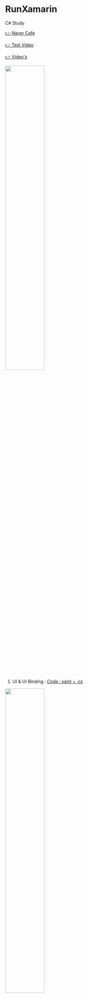 # RunXamarin
C# Study

[👉  Naver Cafe](https://cafe.naver.com/flutterjames/347)

[👉  Test Video](https://youtu.be/nqbGb98gz18)

[👉  Video's](https://www.youtube.com/playlist?list=PLIKnSA4GMR4Nvor6-Z5Euus-CqSMMyDEe)

<img width="50%" src="https://user-images.githubusercontent.com/56661529/126025304-4f9295f5-67d7-4665-9836-a444caeadded.png" />

01. UI & UI Binding : [Code : xaml + .cs](https://github.com/doyle-flutter/RunXamarin/blob/main/01UIBinding/code.txt)

<img width="50%" src="https://user-images.githubusercontent.com/56661529/126027160-aab888cb-8788-4e5f-a9f1-3b8826968958.png" />

02. Create UI : [Code : xaml + .cs](https://github.com/doyle-flutter/RunXamarin/blob/main/02CreateUIComponent/code.txt)

<img width="50%" src="https://user-images.githubusercontent.com/56661529/126032260-34ebede4-682f-4304-ba21-cdb4aec22e07.png" />

03. Navigation Push & Pop & Replace : [Code : xaml + cs](https://github.com/doyle-flutter/RunXamarin/blob/main/03NavigationPushPopReplace/code.txt)

<img width="50%" src="https://user-images.githubusercontent.com/56661529/126036024-224fbd6c-2e96-4772-ae9e-4f82c3718694.png" />

04. Http Get/Post & NodeJS : [Code : xaml + cs](https://github.com/doyle-flutter/RunXamarin/blob/main/04HttpGetPostWithNodeJS/code.txt)

<img width="50%" src="https://user-images.githubusercontent.com/56661529/126040743-24e8c712-2850-4d67-8668-188f6927001e.png" />

05.카카오 로그인 및 로그아웃 구현 : [Xamarin + NodeJS](https://github.com/doyle-flutter/RunXamarin/tree/main/05KakaOLogin)

### - end 🧐
